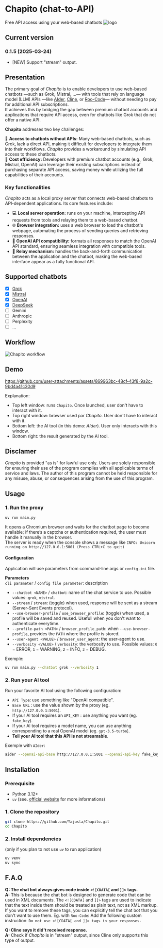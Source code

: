 # Chapito (chat-to-API)

Free API access using your web-based chatbots ![logo](https://github.com/user-attachments/assets/c21a077e-860b-4c84-ab7e-7b65b3e68379)

## Current version

### 0.1.5 (2025-03-24)

- [NEW] Support "stream" output.

## Presentation

The primary goal of *Chapito* is to enable developers to use web-based chatbots —such as Grok, Mistral, ...— with tools that rely on language model (LLM) APIs —like [AIder](https://aider.chat/), [Cline](https://github.com/cline/cline), or [Roo-Code](https://github.com/RooVetGit/Roo-Code)— without needing to pay for additional API subscriptions.  
It achieves this by bridging the gap between premium chatbot accounts and applications that require API access, even for chatbots like Grok that do not offer a native API.  
  
**Chapito** addresses two key challenges:  
  
🔌 **Access to chatbots without APIs:** Many web-based chatbots, such as Grok, lack a direct API, making it difficult for developers to integrate them into their workflows. *Chapito* provides a workaround by simulating API access to these chatbots.  
💸 **Cost efficiency:** Developers with premium chatbot accounts (e.g., Grok, Mistral, OpenAI) can leverage their existing subscriptions instead of purchasing separate API access, saving money while utilizing the full capabilities of their accounts.  

### Key functionalities

*Chapito* acts as a local proxy server that connects web-based chatbots to API-dependent applications. Its core features include:  

- 💻 **Local server operation:** runs on your machine, intercepting API requests from tools and relaying them to a web-based chatbot.
- 🌐 **Browser integration:** uses a web browser to load the chatbot's webpage, automating the process of sending queries and retrieving responses.
- 🧩 **OpenAI API compatibility:** formats all responses to match the OpenAI API standard, ensuring seamless integration with compatible tools.
- 🔗 **Relay mechanism:** handles the back-and-forth communication between the application and the chatbot, making the web-based interface appear as a fully functional API.

## Supported chatbots

- [x] [Grok](https://grok.com/)
- [x] [Mistral](https://chat.mistral.ai/chat)
- [x] [OpenAI](https://chatgpt.com/)
- [x] [DeepSeek](https://chat.deepseek.com/)
- [ ] Gemini
- [ ] Anthropic
- [ ] Perplexity
- [ ] ...

## Workflow

![Chapito workflow](https://github.com/user-attachments/assets/afde0d72-3e43-4d1f-8ffc-b675897a33af)

## Demo

<https://github.com/user-attachments/assets/869963bc-48cf-43f8-9a2c-9bd4a41c30d9>

Explanation:  

- Top left window: runs `Chapito`. Once launched, user don't have to interact with it.
- Top right window: browser used par *Chapito*. User don't have to interact with it.
- Bottom left: the AI tool (in this demo: *AIder*). User only interacts with this window.
- Bottom right: the result generated by the AI tool.

## Disclamer

*Chapito* is provided "as is" for lawful use only. Users are solely responsible for ensuring their use of the program complies with all applicable terms of service and laws. The author of this program cannot be held responsible for any misuse, abuse, or consequences arising from the use of this program.

## Usage

### 1. Run the proxy

```bash
uv run main.py
```

It opens a Chromium browser and waits for the chatbot page to become available; if there’s a captcha or authentication required, the user must handle it manually in the browser.  
The server is ready when the console shows a message like `INFO: Uvicorn running on http://127.0.0.1:5001 (Press CTRL+C to quit)`  

#### Configuration

Application will use parameters from command-line args or `config.ini` file.

**Parameters**  
`cli parameter` / `config file parameter`: description  

- `--chatbot <NAME>` / `chatbot`: name of the chat service to use. Possible values: `grok`, `mistral`.
- `--stream` / `stream`: (toggle) when used, response will be sent as a stream (Server-Sent Events protocol).
- `--use-browser-profile` / `use_browser_profile`: (toggle) when used, a profile will be saved and reused. Usefull when you don't want to authenticate everytime.
- `--profile-path <PATH>` / `browser_profile_path`: when `--use-browser-profile`, provides the `PATH` where the profile is stored.
- `--user-agent <VALUE>` / `browser_user_agent`: the user-agent to use.
- `--verbosity <VALUE>` / `verbosity`: the verbosity to use. Possible values: `0` = ERROR, `1` = WARNING, `2` = INFO, `3` = DEBUG.

Exemple:  

```bash
uv run main.py --chatbot grok --verbosity 1
```

### 2. Run your AI tool

Run your favorite AI tool using the following configuration:  

- `API Type`: use something like "OpenAI compatible".
- `Base URL` : use the value shown by the proxy (eg. `http://127.0.0.1:5001`).
- If your AI tool requires an `API_KEY` : use anything you want (eg. `fake_key`).
- If your AI tool requires a model name, you can use anything corresponding to a real OpenAI model (eg. `gpt-3.5-turbo`).
- **Tell your AI tool that this API is not streamable.**

Exemple with `AIder`:

```bash
aider --openai-api-base http://127.0.0.1:5001 --openai-api-key fake_key --model gpt-3.5-turbo --no-stream
```

## Installation

### Prerequisite

- Python 3.12+
- `uv` (see. [official website](https://docs.astral.sh/uv/getting-started/installation/) for more informations)

### 1. Clone the repository

```bash
git clone https://github.com/Yajusta/Chapito.git
cd Chapito
```

### 2. Install dependencies

(only if you plan to not use `uv` to run application)

```bash
uv venv
uv sync
```

## F.A.Q

**Q: The chat bot always gives code inside `<![CDATA[` and `]]>` tags.**  
**A:** This is because the chat bot is designed to generate code that can be used in XML documents. The `<![CDATA[` and `]]>` tags are used to indicate that the text inside them should be treated as plain text, not as XML markup. If you want to remove these tags, you can explicitly tell the chat bot that you don't want to use them.
Eg. with `Roo-Code`:
Add the following custom instruction: `Do not use <![CDATA[ and ]]> tags in your responses.`
  
**Q: Cline says it did't received response.**  
**A:** Check if *Chapito* is in "stream" output, since Cline only supports this type of output.  
